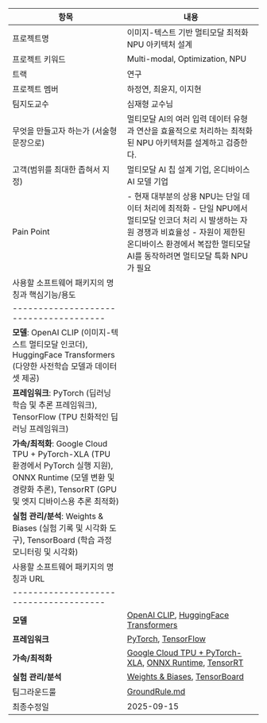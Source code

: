| 항목 | 내용 |
|------|------|
| 프로젝트명 | 이미지-텍스트 기반 멀티모달 최적화 NPU 아키텍처 설계 |
| 프로젝트 키워드 | Multi-modal, Optimization, NPU |
| 트랙 | 연구 |
| 프로젝트 멤버 | 하정연, 최윤지, 이지현 |
| 팀지도교수 | 심재형 교수님 |
| 무엇을 만들고자 하는가 (서술형 문장으로) | 멀티모달 AI의 여러 입력 데이터 유형과 연산을 효율적으로 처리하는 최적화된 NPU 아키텍처를 설계하고 검증한다. |
| 고객(범위를 최대한 좁혀서 지정) | 멀티모달 AI 칩 설계 기업, 온디바이스 AI 모델 기업 |
| Pain Point |- 현재 대부분의 상용 NPU는 단일 데이터 처리에 최적화 - 단일 NPU에서 멀티모달 인코더 처리 시 발생하는 자원 경쟁과 비효율성 - 자원이 제한된 온디바이스 환경에서 복잡한 멀티모달 AI를 동작하려면 멀티모달 특화 NPU가 필요 |
| 사용할 소프트웨어 패키지의 명칭과 핵심기능/용도 |
|--------------------------------------|
| **모델**: OpenAI CLIP (이미지-텍스트 멀티모달 인코더), HuggingFace Transformers (다양한 사전학습 모델과 데이터셋 제공) |
| **프레임워크**: PyTorch (딥러닝 학습 및 추론 프레임워크), TensorFlow (TPU 친화적인 딥러닝 프레임워크) |
| **가속/최적화**: Google Cloud TPU + PyTorch-XLA (TPU 환경에서 PyTorch 실행 지원), ONNX Runtime (모델 변환 및 경량화 추론), TensorRT (GPU 및 엣지 디바이스용 추론 최적화) |
| **실험 관리/분석**: Weights & Biases (실험 기록 및 시각화 도구), TensorBoard (학습 과정 모니터링 및 시각화) |
| 사용할 소프트웨어 패키지의 명칭과 URL |
|--------------------------------------|
| **모델** | [OpenAI CLIP](https://github.com/openai/CLIP), [HuggingFace Transformers](https://huggingface.co/transformers) |
| **프레임워크** | [PyTorch](https://pytorch.org/), [TensorFlow](https://www.tensorflow.org/) |
| **가속/최적화** | [Google Cloud TPU + PyTorch-XLA](https://github.com/pytorch/xla), [ONNX Runtime](https://onnxruntime.ai/), [TensorRT](https://developer.nvidia.com/tensorrt) |
| **실험 관리/분석** | [Weights & Biases](https://wandb.ai/site), [TensorBoard](https://www.tensorflow.org/tensorboard) |
| 팀그라운드룰 | [GroundRule.md](./GroundRule.md) |
| 최종수정일 | 2025-09-15 |
















